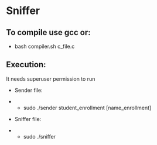 # Sniffer

## To compile use gcc or:
* bash compiler.sh c_file.c

## Execution:
It needs superuser permission to run

* Sender file:
* * sudo ./sender student_enrollment [name_enrollment]

* Sniffer file:
* * sudo ./sniffer
